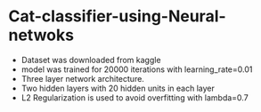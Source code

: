 # Cat-classifier-using-Neural-netwoks
- Dataset was downloaded from kaggle 
- model was trained for 20000 iterations with learning_rate=0.01
- Three layer network architecture. 
- Two hidden layers with 20 hidden units in each layer
- L2 Regularization is used to avoid overfitting with lambda=0.7
